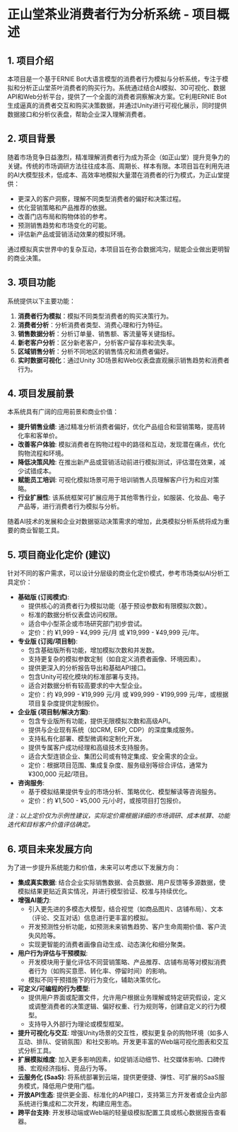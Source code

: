 # 正山堂茶业消费者行为分析系统 - 项目概述

## 1. 项目介绍

本项目是一个基于ERNIE Bot大语言模型的消费者行为模拟与分析系统，专注于模拟和分析正山堂茶叶消费者的购买行为。系统通过结合AI模拟、3D可视化、数据API和Web分析平台，提供了一个全面的消费者洞察解决方案。它利用ERNIE Bot生成逼真的消费者交互和购买决策数据，并通过Unity进行可视化展示，同时提供数据接口和分析仪表盘，帮助企业深入理解消费者。

## 2. 项目背景

随着市场竞争日益激烈，精准理解消费者行为成为茶企（如正山堂）提升竞争力的关键。传统的市场调研方法往往成本高、周期长、样本有限。本项目旨在利用先进的AI大模型技术，低成本、高效率地模拟大量潜在消费者的行为模式，为正山堂提供：
*   更深入的客户洞察，理解不同类型消费者的偏好和决策过程。
*   优化营销策略和产品推荐的依据。
*   改善门店布局和购物体验的参考。
*   预测销售趋势和市场变化的可能。
*   评估新产品或营销活动效果的模拟环境。

通过模拟真实世界中的复杂互动，本项目旨在弥合数据鸿沟，赋能企业做出更明智的商业决策。

## 3. 项目功能

系统提供以下主要功能：

1.  **消费者行为模拟**：模拟不同类型消费者的购买决策行为。
2.  **消费者分析**：分析消费者类型、消费心理和行为特征。
3.  **销售数据分析**：分析订单量、销售额、客流量等关键指标。
4.  **新老客户分析**：区分新老客户，分析客户留存率和流失率。
5.  **区域销售分析**：分析不同地区的销售情况和消费者偏好。
6.  **实时数据可视化**：通过Unity 3D场景和Web仪表盘直观展示销售趋势和消费者行为。

## 4. 项目发展前景

本系统具有广阔的应用前景和商业价值：

*   **提升销售业绩**: 通过精准分析消费者偏好，优化产品组合和营销策略，提高转化率和客单价。
*   **改善客户体验**: 模拟消费者在购物过程中的路径和互动，发现潜在痛点，优化购物流程和环境。
*   **降低决策风险**: 在推出新产品或营销活动前进行模拟测试，评估潜在效果，减少试错成本。
*   **赋能员工培训**: 可视化模拟场景可用于培训销售人员理解客户行为和应对策略。
*   **行业扩展性**: 该系统框架可扩展应用于其他零售行业，如服装、化妆品、电子产品等，进行消费者行为模拟与分析。

随着AI技术的发展和企业对数据驱动决策需求的增加，此类模拟分析系统将成为重要的商业智能工具。

## 5. 项目商业化定价 (建议)

针对不同的客户需求，可以设计分层级的商业化定价模式，参考市场类似AI分析工具定价：

*   **基础版 (订阅模式)**:
    *   提供核心的消费者行为模拟功能（基于预设参数和有限模拟次数）。
    *   标准的数据分析仪表盘访问权限。
    *   适合中小型茶企或市场研究部门初步尝试。
    *   定价：约 ¥1,999 - ¥4,999 元/月 或 ¥19,999 - ¥49,999 元/年。
*   **专业版 (订阅/项目制)**:
    *   包含基础版所有功能，增加模拟次数和并发数。
    *   支持更复杂的模拟参数定制（如自定义消费者画像、环境因素）。
    *   提供更深入的分析报告导出和基础API接口。
    *   包含Unity可视化模块的标准部署与支持。
    *   适合对数据分析有较高要求的中大型企业。
    *   定价：约 ¥9,999 - ¥19,999 元/月 或 ¥99,999 - ¥199,999 元/年，或根据项目复杂度提供定制报价。
*   **企业版 (项目制/解决方案)**:
    *   包含专业版所有功能，提供无限模拟次数和高级API。
    *   提供与企业现有系统（如CRM, ERP, CDP）的深度集成服务。
    *   支持私有化部署、模型微调和定制化开发。
    *   提供专属客户成功经理和高级技术支持服务。
    *   适合大型连锁企业、集团公司或有特定集成、安全需求的企业。
    *   定价：根据项目范围、集成复杂度、服务级别等综合评估，通常为 ¥300,000 元起/项目。
*   **咨询服务**:
    *   基于模拟结果提供专业的市场分析、策略优化、模型解读等咨询服务。
    *   定价：约 ¥1,500 - ¥5,000 元/小时，或按项目打包报价。

*注：以上定价仅为示例性建议，实际定价需根据详细的市场调研、成本核算、功能迭代和目标客户价值评估确定。*

## 6. 项目未来发展方向

为了进一步提升系统能力和价值，未来可以考虑以下发展方向：

*   **集成真实数据**: 结合企业实际销售数据、会员数据、用户反馈等多源数据，使模拟结果更贴近真实情况，并进行模型验证、校准与持续优化。
*   **增强AI能力**:
    *   引入更先进的多模态大模型，结合视觉（如商品图片、店铺布局）、文本（评论、交互对话）信息进行更丰富的模拟。
    *   开发预测性分析功能，如预测未来销售趋势、客户生命周期价值、客户流失风险等。
    *   实现更智能的消费者画像自动生成、动态演化和细分聚类。
*   **用户行为评估与干预模拟**:
    *   开发模块用于量化评估不同营销策略、产品推荐、店铺布局等对模拟消费者行为（如购买意愿、转化率、停留时间）的影响。
    *   模拟不同干预措施下的行为变化，辅助决策优化。
*   **可定义/可编程的行为模型**:
    *   提供用户界面或配置文件，允许用户根据业务理解或特定研究假设，定义或调整消费者的决策逻辑、偏好权重、行为规则等，创建自定义的行为模型。
    *   支持导入外部行为理论或模型框架。
*   **提升可视化与交互**: 增强Unity场景的交互性，模拟更复杂的购物环境（如多人互动、排队、促销氛围）和社交影响。开发更丰富的Web端可视化图表和交互式分析工具。
*   **扩展模拟维度**: 加入更多影响因素，如促销活动细节、社交媒体影响、口碑传播、宏观经济指标、竞品行为等。
*   **云服务化 (SaaS)**: 将系统部署到云端，提供更便捷、弹性、可扩展的SaaS服务模式，降低用户使用门槛。
*   **开放API生态**: 提供更全面、标准化的API接口，支持第三方开发者或企业内部系统进行集成和二次开发，构建应用生态。
*   **跨平台支持**: 开发移动端或Web端的轻量级模拟配置工具或核心数据报告查看器。

